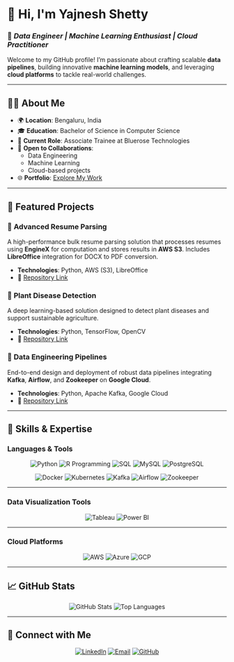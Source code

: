# 👋 Hi, I'm **Yajnesh Shetty**  
### 🌟 *Data Engineer | Machine Learning Enthusiast | Cloud Practitioner*  

Welcome to my GitHub profile! I’m passionate about crafting scalable **data pipelines**, building innovative **machine learning models**, and leveraging **cloud platforms** to tackle real-world challenges.  

---

## 🧑‍💻 **About Me**  
- 🌍 **Location**: Bengaluru, India  
- 🎓 **Education**: Bachelor of Science in Computer Science  
- 💼 **Current Role**: Associate Trainee at Bluerose Technologies  
- 🚀 **Open to Collaborations**:  
  - Data Engineering  
  - Machine Learning  
  - Cloud-based projects  
- 🌐 **Portfolio**: [Explore My Work](https://github.com/yajneshshetty/yajneshshetty)  

---

## 🌟 **Featured Projects**  

### 🔹 **Advanced Resume Parsing**  
A high-performance bulk resume parsing solution that processes resumes using **EngineX** for computation and stores results in **AWS S3**. Includes **LibreOffice** integration for DOCX to PDF conversion.  
- **Technologies**: Python, AWS (S3), LibreOffice  
- 🔗 [Repository Link](https://github.com/yajneshshetty/yajneshshetty)  

### 🔹 **Plant Disease Detection**  
A deep learning-based solution designed to detect plant diseases and support sustainable agriculture.  
- **Technologies**: Python, TensorFlow, OpenCV  
- 🔗 [Repository Link](https://github.com/yajneshshetty/yajneshshetty)  

### 🔹 **Data Engineering Pipelines**  
End-to-end design and deployment of robust data pipelines integrating **Kafka**, **Airflow**, and **Zookeeper** on **Google Cloud**.  
- **Technologies**: Python, Apache Kafka, Google Cloud  
- 🔗 [Repository Link](https://github.com/yajneshshetty/yajneshshetty)  

---

## 🚀 **Skills & Expertise**  

### **Languages & Tools**  
<p align="center">
  <img src="https://img.icons8.com/color/48/000000/python--v1.png" alt="Python" />
  <img src="[https://img.icons8.com/ios-filled/50/007acc/r-programming.png](https://en.wikipedia.org/wiki/R_%28programming_language%29#/media/File:R_logo.svg)" alt="R Programming" />
  <img src="https://img.icons8.com/external-flat-juicy-fish/64/000000/external-sql-coding-and-development-flat-flat-juicy-fish.png" alt="SQL" />
  <img src="https://img.icons8.com/ios-filled/50/000000/mysql-logo.png" alt="MySQL" />
  <img src="https://img.icons8.com/external-tal-revivo-shadow-tal-revivo/50/000000/external-postgresql-open-source-relational-database-management-system-logo-shadow-tal-revivo.png" alt="PostgreSQL" />
</p>  

<p align="center">
  <img src="https://img.icons8.com/ios/50/000000/docker.png" alt="Docker" />
  <img src="https://img.icons8.com/color/48/000000/kubernetes.png" alt="Kubernetes" />
  <img src="https://img.icons8.com/color/48/000000/apache-kafka.png" alt="Kafka" />
  <img src="https://img.icons8.com/color/48/000000/airflow.png" alt="Airflow" />
  <img src="https://img.icons8.com/ios-filled/50/000000/zookeeper.png" alt="Zookeeper" />
</p>  

---

### **Data Visualization Tools**  
<p align="center">
  <img src="https://img.icons8.com/color/48/000000/tableau-software.png" alt="Tableau" />
  <img src="https://img.icons8.com/color/48/000000/microsoft-power-bi.png" alt="Power BI" />
</p>  

---

### **Cloud Platforms**  
<p align="center">
  <img src="https://img.icons8.com/color/48/000000/amazon-web-services.png" alt="AWS" />
  <img src="https://img.icons8.com/fluency/48/000000/microsoft-azure.png" alt="Azure" />
  <img src="https://img.icons8.com/color/48/000000/google-cloud.png" alt="GCP" />
</p>  

---

## 📈 **GitHub Stats**  

<p align="center">
  <img src="https://github-readme-stats.vercel.app/api?username=yajneshshetty&show_icons=true&theme=radical" alt="GitHub Stats" />
  <img src="https://github-readme-stats.vercel.app/api/top-langs/?username=yajneshshetty&layout=compact&theme=radical" alt="Top Languages" />
</p>  

---

## 🤝 **Connect with Me**  

<p align="center">
  <a href="https://www.linkedin.com/in/yajneshshetty"><img src="https://img.icons8.com/fluency/48/000000/linkedin.png" alt="LinkedIn" /></a>
  <a href="mailto:yajnesh.shetty@example.com"><img src="https://img.icons8.com/fluency/48/000000/email-open.png" alt="Email" /></a>
  <a href="https://github.com/yajneshshetty/yajneshshetty"><img src="https://img.icons8.com/ios-glyphs/48/000000/github.png" alt="GitHub" /></a>
</p>  
